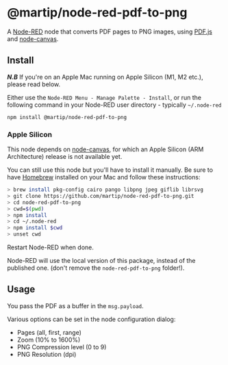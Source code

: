 # @martip/node-red-pdf-to-png

A [Node-RED](https://nodered.org/) node that converts PDF pages to PNG images, using [PDF.js](https://mozilla.github.io/pdf.js/) and [node-canvas](https://github.com/Automattic/node-canvas).

## Install

***N.B*** If you're on an Apple Mac running on Apple Silicon (M1, M2 etc.), please read below.

Either use the `Node-RED Menu - Manage Palette - Install`, or run the following command in your Node-RED user directory - typically `~/.node-red`

    npm install @martip/node-red-pdf-to-png

### Apple Silicon

This node depends on [node-canvas](https://github.com/Automattic/node-canvas), for which an Apple Silicon (ARM Architecture) release is not available yet.

You can still use this node but you'll have to install it manually. Be sure to have [Homebrew](https://brew.sh/) installed on your Mac and follow these instructions:

~~~bash
> brew install pkg-config cairo pango libpng jpeg giflib librsvg
> git clone https://github.com/martip/node-red-pdf-to-png.git
> cd node-red-pdf-to-png
> cwd=$(pwd)
> npm install
> cd ~/.node-red
> npm install $cwd
> unset cwd
~~~

Restart Node-RED when done.

Node-RED will use the local version of this package, instead of the published one. (don't remove the `node-red-pdf-to-png` folder!).

## Usage

You pass the PDF as a buffer in the `msg.payload`.

Various options can be set in the node configuration dialog:

* Pages (all, first, range)
* Zoom (10% to 1600%)
* PNG Compression level (0 to 9)
* PNG Resolution (dpi)